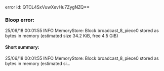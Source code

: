 error id: QTCL4SxVuwXevHu7ZygNZQ==
### Bloop error:

25/06/18 00:01:55 INFO MemoryStore: Block broadcast_8_piece0 stored as bytes in memory (estimated size 34.2 KiB, free 4.5 GiB)
#### Short summary: 

25/06/18 00:01:55 INFO MemoryStore: Block broadcast_8_piece0 stored as bytes in memory (estimated si...